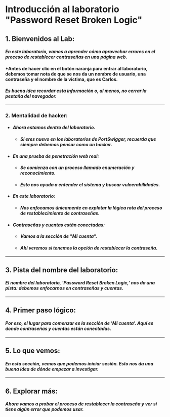   

# Introducción al laboratorio "Password Reset Broken Logic"

  

## 1. Bienvenidos al Lab:

#### *En este laboratorio, vamos a aprender cómo aprovechar errores en el proceso de restablecer contraseñas en una página web.*  

#### *Antes de hacer clic en el botón naranja para entrar al laboratorio, debemos tomar nota de que se nos da un **nombre de usuario**, una **contraseña** y el **nombre de la víctima**, que es Carlos. 

#### *Es buena idea recordar esta información o, al menos, no cerrar la pestaña del navegador.*

  

---

  

### 2. Mentalidad de hacker:

- #### _Ahora estamos dentro del laboratorio._
    
    - ####  _Si eres nuevo en los laboratorios de PortSwigger, recuerda que siempre debemos pensar como un hacker._
- ####  _En una prueba de penetración web real:_
    
    - ####  _Se comienza con un proceso llamado enumeración y reconocimiento._
    - ####  _Esto nos ayuda a entender el sistema y buscar vulnerabilidades._
      
- ####  _En este laboratorio:_
    
    - ####  _Nos enfocamos únicamente en explotar la lógica rota del proceso de restablecimiento de contraseñas._
      
- ####  _Contraseñas y cuentas están conectadas:_
    
    - ####  _Vamos a la sección de "Mi cuenta"._
    - ####  _Ahí veremos si tenemos la opción de restablecer la contraseña._

  

---

  

## 3. Pista del nombre del laboratorio:

#### *El nombre del laboratorio, 'Password Reset Broken Logic,' nos da una pista: debemos enfocarnos en contraseñas y cuentas.*

  

---

  

## 4. Primer paso lógico:

#### *Por eso, el lugar para comenzar es la sección de 'Mi cuenta'. Aquí es donde contraseñas y cuentas están conectadas.*

  

---

  

## 5. Lo que vemos:

#### *En esta sección, vemos que podemos iniciar sesión. Esto nos da una buena idea de dónde empezar a investigar.*

  

---

  

## 6. Explorar más:

#### *Ahora vamos a probar el proceso de restablecer la contraseña y ver si tiene algún error que podemos usar.*